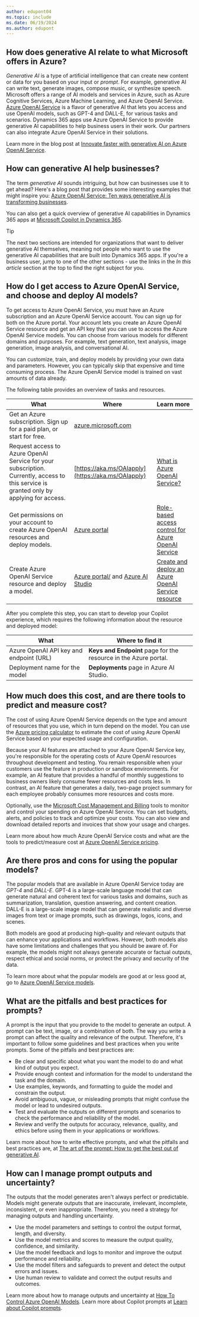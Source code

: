 ```yaml
---
author: edupont04
ms.topic: include
ms.date: 06/19/2024
ms.author: edupont
---
```

## How does generative AI relate to what Microsoft offers in Azure?

*Generative AI* is a type of artificial intelligence that can create new content or data for you based on your input or *prompt*. For example, generative AI can write text, generate images, compose music, or synthesize speech. Microsoft offers a range of AI models and services in Azure, such as Azure Cognitive Services, Azure Machine Learning, and Azure OpenAI Service. [Azure OpenAI Service](/azure/ai-services/openai/overview) is a flavor of generative AI that lets you access and use OpenAI models, such as GPT-4 and DALL-E, for various tasks and scenarios. Dynamics 365 apps use Azure OpenAI Service to provide generative AI capabilities to help business users in their work. Our partners can also integrate Azure OpenAI Service in their solutions.

Learn more in the blog post at [Innovate faster with generative AI on Azure OpenAI Service](https://startups.microsoft.com/blog/innovate-faster-with-generative-ai-on-azure-openai-service/).

## How can generative AI help businesses?

The term *generative AI* sounds intriguing, but how can businesses use it to get ahead? Here's a blog post that provides some interesting examples that might inspire you: [Azure OpenAI Service: Ten ways generative AI is transforming businesses](https://azure.microsoft.com/blog/azure-openai-service-10-ways-generative-ai-is-transforming-businesses/).

You can also get a quick overview of generative AI capabilities in Dynamics 365 apps at [Microsoft Copilot in Dynamics 365](../copilot/index.yml).  

> [!TIP]
> The next two sections are intended for organizations that want to deliver generative AI themselves, meaning not people who want to use the generative AI capabilities that are built into Dynamics 365 apps. If you're a business user, jump to one of the other sections - use the links in the *In this article* section at the top to find the right subject for you.

## How do I get access to Azure OpenAI Service, and choose and deploy AI models?

To get access to Azure OpenAI Service, you must have an Azure subscription and an Azure OpenAI Service account. You can sign up for both on the Azure portal. Your account lets you create an Azure OpenAI Service resource and get an API key that you can use to access the Azure OpenAI Service models. You can choose from various models for different domains and purposes. For example, text generation, text analysis, image generation, image analysis, and conversational AI.

You can customize, train, and deploy models by providing your own data and parameters. However, you can typically skip that expensive and time consuming process. The Azure OpenAI Service model is trained on vast amounts of data already.

The following table provides an overview of tasks and resources.

|What  |Where|Learn more|
|---------|---------|---------|
|Get an Azure subscription. Sign up for a paid plan, or start for free.| [azure.microsoft.com](https://azure.microsoft.com)| |
|Request access to Azure OpenAI Service for your subscription. Currently, access to this service is granted only by applying for access. | [https://aka.ms/OAIapply](https://aka.ms/OAIapply) |[What is Azure OpenAI Service?](/azure/ai-services/openai/overview) |
|Get permissions on your account to create Azure OpenAI resources and deploy models.|[Azure portal](https://portal.azure.com/)|[Role-based access control for Azure OpenAI Service](/azure/ai-services/openai/how-to/role-based-access-control)|
|Create Azure OpenAI Service resource and deploy a model.|[Azure portal/](https://portal.azure.com/) and [Azure AI Studio](https://oai.azure.com/)|[Create and deploy an Azure OpenAI Service resource](/azure/ai-services/openai/how-to/create-resource)|

After you complete this step, you can start to develop your Copilot experience, which requires the following information about the resource and deployed model:

|What|Where to find it|
|-|-|
|Azure OpenAI API key and endpoint (URL)|**Keys and Endpoint** page for the resource in the Azure portal.|
|Deployment name for the model|**Deployments** page in Azure AI Studio.|

## How much does this cost, and are there tools to predict and measure cost?

The cost of using Azure OpenAI Service depends on the type and amount of resources that you use, which in turn depend on the model. You can use the [Azure pricing calculator](https://azure.microsoft.com/pricing/calculator/) to estimate the cost of using Azure OpenAI Service based on your expected usage and configuration.

Because your AI features are attached to your Azure OpenAI Service key, you're responsible for the operating costs of Azure OpenAI resources throughout development and testing. You remain responsible when your customers use the feature in production or sandbox environments. For example, an AI feature that provides a handful of monthly suggestions to business owners likely consume fewer resources and costs less. In contrast, an AI feature that generates a daily, two-page project summary for each employee probably consumes more resources and costs more.

Optionally, use the [Microsoft Cost Management and Billing](/azure/cost-management-billing/cost-management-billing-overview) tools to monitor and control your spending on Azure OpenAI Service. You can set budgets, alerts, and policies to track and optimize your costs. You can also view and download detailed reports and invoices that show your usage and charges.

Learn more about how much Azure OpenAI Service costs and what are the tools to predict/measure cost at [Azure OpenAI Service pricing](https://azure.microsoft.com/pricing/details/cognitive-services/openai-service/).

## Are there pros and cons for using the popular models?

The popular models that are available in Azure OpenAI Service today are *GPT-4* and *DALL-E*. GPT-4 is a large-scale language model that can generate natural and coherent text for various tasks and domains, such as summarization, translation, question answering, and content creation. DALL-E is a large-scale image model that can generate realistic and diverse images from text or image prompts, such as drawings, logos, icons, and scenes.

Both models are good at producing high-quality and relevant outputs that can enhance your applications and workflows. However, both models also have some limitations and challenges that you should be aware of. For example, the models might not always generate accurate or factual outputs, respect ethical and social norms, or protect the privacy and security of the data.

To learn more about what the popular models are good at or less good at, go to [Azure OpenAI Service models](/azure/ai-services/openai/concepts/models).

## What are the pitfalls and best practices for prompts?

A prompt is the input that you provide to the model to generate an output. A prompt can be text, image, or a combination of both. The way you write a prompt can affect the quality and relevance of the output. Therefore, it's important to follow some guidelines and best practices when you write prompts. Some of the pitfalls and best practices are:

- Be clear and specific about what you want the model to do and what kind of output you expect.
- Provide enough context and information for the model to understand the task and the domain.
- Use examples, keywords, and formatting to guide the model and constrain the output.
- Avoid ambiguous, vague, or misleading prompts that might confuse the model or lead to undesired outputs.
- Test and evaluate the outputs on different prompts and scenarios to check the performance and reliability of the model.
- Review and verify the outputs for accuracy, relevance, quality, and ethics before using them in your applications or workflows.

Learn more about how to write effective prompts, and what the pitfalls and best practices are, at [The art of the prompt: How to get the best out of generative AI](https://news.microsoft.com/source/features/ai/the-art-of-the-prompt-how-to-get-the-best-out-of-generative-ai/).

## How can I manage prompt outputs and uncertainty?

The outputs that the model generates aren't always perfect or predictable. Models might generate outputs that are inaccurate, irrelevant, incomplete, inconsistent, or even inappropriate. Therefore, you need a strategy for managing outputs and handling uncertainty.

- Use the model parameters and settings to control the output format, length, and diversity.
- Use the model metrics and scores to measure the output quality, confidence, and similarity.
- Use the model feedback and logs to monitor and improve the output performance and reliability.
- Use the model filters and safeguards to prevent and detect the output errors and issues.
- Use human review to validate and correct the output results and outcomes.

Learn more about how to manage outputs and uncertainty at [How To Control Azure OpenAI Models](https://techcommunity.microsoft.com/t5/ai-azure-ai-services-blog/how-to-control-azure-openai-models/ba-p/4146793). Learn more about Copilot prompts at [Learn about Copilot prompts](https://support.microsoft.com/topic/learn-about-copilot-prompts-f6c3b467-f07c-4db1-ae54-ffac96184dd5).
